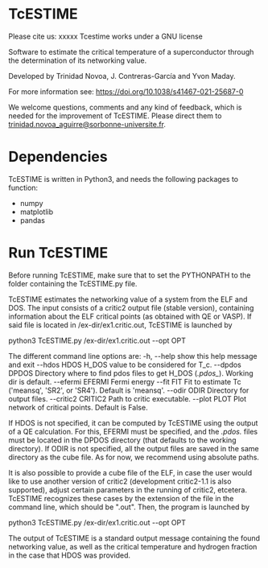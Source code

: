 
# TcESTIME
Please cite us: xxxxx
Tcestime works under a GNU license

Software to estimate the critical temperature of a superconductor through the determination of its networking value.

Developed by Trinidad Novoa, J. Contreras-García and Yvon Maday.

For more information see: https://doi.org/10.1038/s41467-021-25687-0

We welcome questions, comments and any kind of feedback, which is needed for the improvement of TcESTIME. Please direct them to trinidad.novoa_aguirre@sorbonne-universite.fr.


#  Dependencies 

TcESTIME is written in Python3, and needs the following packages to function:

* numpy
* matplotlib
* pandas


#  Run TcESTIME  

Before running TcESTIME, make sure that to set the PYTHONPATH to the folder containing the TcESTIME.py file.

TcESTIME estimates the networking value of a system from the ELF and DOS. The input consists of a critic2 output file (stable version), containing information about the ELF critical points (as obtained with QE or VASP). If said file is located in /ex-dir/ex1.critic.out, TcESTIME is launched by

python3 TcESTIME.py /ex-dir/ex1.critic.out --opt OPT

The different command line options are:
  -h, --help         show this help message and exit
  --hdos HDOS        H_DOS value to be considered for T_c.
  --dpdos DPDOS      Directory where to find pdos files to get H_DOS (*.pdos_*). Working dir is
                     default.
  --efermi EFERMI    Fermi energy
  --fit FIT          Fit to estimate Tc ('meansq', 'SR2', or 'SR4'). Default is 'meansq'.
  --odir ODIR        Directory for output files.
  --critic2 CRITIC2  Path to critic executable.
  --plot PLOT        Plot network of critical points. Default is False.


If HDOS is not specified, it can be computed by TcESTIME using the output of a QE calculation. For this, EFERMI must be specified, and the *.pdos.* files must be located in the DPDOS directory (that defaults to the working directory). If ODIR is not specified, all the output files are saved in the same directory as the cube file. As for now, we recommend using absolute paths. 

It is also possible to provide a cube file of the ELF, in case the user would like to use another version of critic2 (development critic2-1.1 
is also supported), adjust certain parameters in the running of critic2, etcetera. TcESTIME recognizes these cases by the extension of the file
in the command line, which should be ".out". Then, the program is launched by

python3 TcESTIME.py /ex-dir/ex1.critic.out --opt OPT

The output of TcESTIME is a standard output message containing the found networking value, as well as the critical temperature and hydrogen 
fraction in the case that HDOS was provided. 
